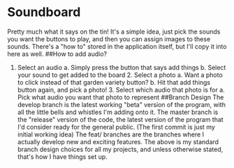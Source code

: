 # Soundboard
Pretty much what it says on the tin! It's a simple idea, just pick the sounds you want the buttons to play, and then you can assign images to these sounds.
There's a "how to" stored in the application itself, but I'll copy it into here as well.
##How to add audio?
  1. Select an audio
    a. Simply press the button that says add things
		b. Select your sound to get added to the board
	2. Select a photo
    a. Want a photo to click instead of that garden variety button?
		b. Hit that add things button again, and pick a photo!
	3. Select which audio that photo is for
    a. Pick what audio you want that photo to represent
##Branch Design
The develop branch is the latest working "beta" version of the program, with all the little bells and whistles I'm adding onto it.
The master branch is the "release" version of the code, the latest version of the program that I'd consider ready for the general public. (The first commit is just my initial working idea)
The feat/ branches are the branches where I actually develop new and exciting features. 
The above is my standard branch design choices for all my projects, and unless otherwise stated, that's how I have things set up.
